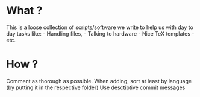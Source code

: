 # What ? 
This is a loose collection of scripts/software we write to help us 
with day to day tasks like:
        - Handling files,
        - Talking to hardware
        - Nice TeX templates
        - etc.
# How ?
Comment as thorough as possible. When adding, sort at least by language (by putting it in the respective folder)
Use desctiptive commit messages


